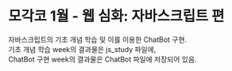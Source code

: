 모각코 1월 - 웹 심화: 자바스크립트 편   
======================   
자바스크립트의 기초 개념 학습 및 이를 이용한 ChatBot 구현.   
기초 개념 학습 week의 결과물은 js_study 파일에,   
ChatBot 구현 week의 결과물은 ChatBot 파일에 저장되어 있음.   